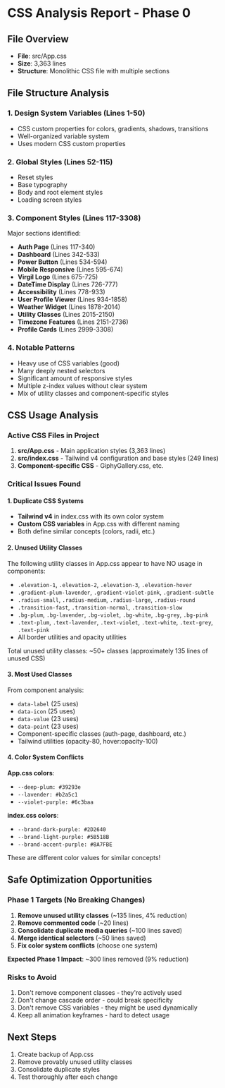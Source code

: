 # CSS Analysis Report - Phase 0

## File Overview

- **File**: src/App.css
- **Size**: 3,363 lines
- **Structure**: Monolithic CSS file with multiple sections

## File Structure Analysis

### 1. Design System Variables (Lines 1-50)

- CSS custom properties for colors, gradients, shadows, transitions
- Well-organized variable system
- Uses modern CSS custom properties

### 2. Global Styles (Lines 52-115)

- Reset styles
- Base typography
- Body and root element styles
- Loading screen styles

### 3. Component Styles (Lines 117-3308)

Major sections identified:

- **Auth Page** (Lines 117-340)
- **Dashboard** (Lines 342-533)
- **Power Button** (Lines 534-594)
- **Mobile Responsive** (Lines 595-674)
- **Virgil Logo** (Lines 675-725)
- **DateTime Display** (Lines 726-777)
- **Accessibility** (Lines 778-933)
- **User Profile Viewer** (Lines 934-1858)
- **Weather Widget** (Lines 1878-2014)
- **Utility Classes** (Lines 2015-2150)
- **Timezone Features** (Lines 2151-2736)
- **Profile Cards** (Lines 2999-3308)

### 4. Notable Patterns

- Heavy use of CSS variables (good)
- Many deeply nested selectors
- Significant amount of responsive styles
- Multiple z-index values without clear system
- Mix of utility classes and component-specific styles

## CSS Usage Analysis

### Active CSS Files in Project

1. **src/App.css** - Main application styles (3,363 lines)
2. **src/index.css** - Tailwind v4 configuration and base styles (249 lines)
3. **Component-specific CSS** - GiphyGallery.css, etc.

### Critical Issues Found

#### 1. Duplicate CSS Systems

- **Tailwind v4** in index.css with its own color system
- **Custom CSS variables** in App.css with different naming
- Both define similar concepts (colors, radii, etc.)

#### 2. Unused Utility Classes

The following utility classes in App.css appear to have NO usage in components:

- `.elevation-1`, `.elevation-2`, `.elevation-3`, `.elevation-hover`
- `.gradient-plum-lavender`, `.gradient-violet-pink`, `.gradient-subtle`
- `.radius-small`, `.radius-medium`, `.radius-large`, `.radius-round`
- `.transition-fast`, `.transition-normal`, `.transition-slow`
- `.bg-plum`, `.bg-lavender`, `.bg-violet`, `.bg-white`, `.bg-grey`, `.bg-pink`
- `.text-plum`, `.text-lavender`, `.text-violet`, `.text-white`, `.text-grey`, `.text-pink`
- All border utilities and opacity utilities

Total unused utility classes: ~50+ classes (approximately 135 lines of unused CSS)

#### 3. Most Used Classes

From component analysis:

- `data-label` (25 uses)
- `data-icon` (25 uses)
- `data-value` (23 uses)
- `data-point` (23 uses)
- Component-specific classes (auth-page, dashboard, etc.)
- Tailwind utilities (opacity-80, hover:opacity-100)

#### 4. Color System Conflicts

**App.css colors**:

- `--deep-plum: #39293e`
- `--lavender: #b2a5c1`
- `--violet-purple: #6c3baa`

**index.css colors**:

- `--brand-dark-purple: #2D2640`
- `--brand-light-purple: #5B518B`
- `--brand-accent-purple: #8A7FBE`

These are different color values for similar concepts!

## Safe Optimization Opportunities

### Phase 1 Targets (No Breaking Changes)

1. **Remove unused utility classes** (~135 lines, 4% reduction)
2. **Remove commented code** (~20 lines)
3. **Consolidate duplicate media queries** (~100 lines saved)
4. **Merge identical selectors** (~50 lines saved)
5. **Fix color system conflicts** (choose one system)

**Expected Phase 1 Impact**: ~300 lines removed (9% reduction)

### Risks to Avoid

1. Don't remove component classes - they're actively used
2. Don't change cascade order - could break specificity
3. Don't remove CSS variables - they might be used dynamically
4. Keep all animation keyframes - hard to detect usage

## Next Steps

1. Create backup of App.css
2. Remove provably unused utility classes
3. Consolidate duplicate styles
4. Test thoroughly after each change
